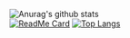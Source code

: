 ![Anurag's github stats](https://github-readme-stats.vercel.app/api?username=EriN-B&show_icons=true&theme=radical)
<br/>
[![ReadMe Card](https://github-readme-stats.vercel.app/api/pin/?username=anuraghazra&theme=radical&repo=github-readme-stats)](https://github.com/anuraghazra/github-readme-stats)
[![Top Langs](https://github-readme-stats.vercel.app/api/top-langs/?username=EriN-B&theme=radical&layout=compact)](https://github.com/anuraghazra/github-readme-stats)

